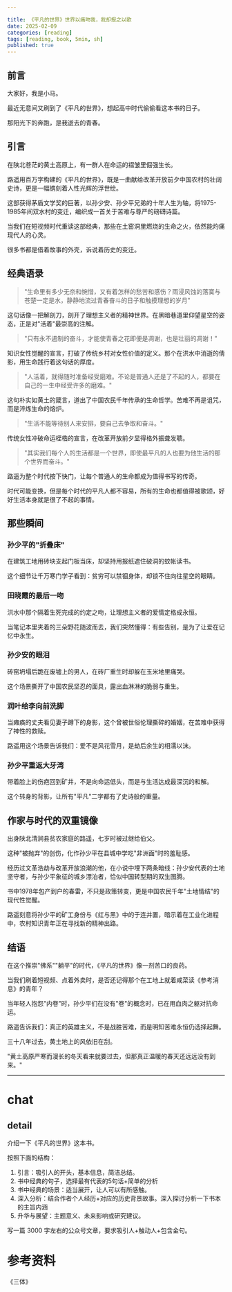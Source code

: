 ```yaml
---

title: 《平凡的世界》世界以痛吻我，我却报之以歌
date: 2025-02-09 
categories: [reading]
tags: [reading, book, 5min, sh]
published: true
---
```




## 前言

大家好，我是小马。

最近无意间又刷到了《平凡的世界》，想起高中时代偷偷看这本书的日子。

那阳光下的奔跑，是我逝去的青春。

## 引言

在陕北苍茫的黄土高原上，有一群人在命运的褶皱里倔强生长。

路遥用百万字构建的《平凡的世界》，既是一曲献给改革开放前夕中国农村的壮阔史诗，更是一幅镌刻着人性光辉的浮世绘。

这部获得茅盾文学奖的巨著，以孙少安、孙少平兄弟的十年人生为轴，将1975-1985年间双水村的变迁，编织成一首关于苦难与尊严的磅礴诗篇。

当我们在短视频时代重读这部经典，那些在土窑洞里燃烧的生命之火，依然能灼痛现代人的心灵。

很多书都是借着故事的外壳，诉说着历史的变迁。

## 经典语录

> "生命里有多少无奈和惋惜，又有着怎样的愁苦和感伤？雨浸风蚀的落寞与苍楚一定是水，静静地流过青春奋斗的日子和触摸理想的岁月"  

这句话像一把解剖刀，剖开了理想主义者的精神世界。在黑暗巷道里仰望星空的姿态，正是对"活着"最崇高的注解。

> "只有永不遏制的奋斗，才能使青春之花即便是凋谢，也是壮丽的凋谢！"  

知识女性觉醒的宣言，打破了传统乡村对女性价值的定义。那个在洪水中消逝的倩影，用生命践行着这句话的厚度。

> "人活着，就得随时准备经受磨难。不论是普通人还是了不起的人，都要在自己的一生中经受许多的磨难。"  

这句朴实如黄土的箴言，道出了中国农民千年传承的生命哲学。苦难不再是诅咒，而是淬炼生命的熔炉。

> "生活不能等待别人来安排，要自己去争取和奋斗。"  

传统女性冲破命运桎梏的宣言，在改革开放前夕显得格外振聋发聩。

> "其实我们每个人的生活都是一个世界，即使最平凡的人也要为他生活的那个世界而奋斗。"  

路遥为整个时代按下快门，让每个普通人的生命都成为值得书写的传奇。

时代可能变换，但是每个时代的平凡人都不容易，所有的生命也都值得被歌颂，好好生活本身就是很了不起的事情。

## 那些瞬间

### 孙少平的"折叠床"  

在建筑工地用砖块支起门板当床，却坚持用报纸遮住破洞的蚊帐读书。

这个细节让千万寒门学子看到：贫穷可以禁锢身体，却锁不住向往星空的眼睛。

### 田晓霞的最后一吻  

洪水中那个隔着生死完成的约定之吻，让理想主义者的爱情定格成永恒。

当笔记本里夹着的三朵野花随波而去，我们突然懂得：有些告别，是为了让爱在记忆中永生。

### 孙少安的眼泪  

砖窑坍塌后跪在废墟上的男人，在砖厂重生时却躲在玉米地里痛哭。

这个场景撕开了中国农民坚忍的面具，露出血淋淋的脆弱与重生。

### 润叶给李向前洗脚  

当瘫痪的丈夫看见妻子蹲下的身影，这个曾被世俗伦理撕碎的婚姻，在苦难中获得了神性的救赎。

路遥用这个场景告诉我们：爱不是风花雪月，是劫后余生的相濡以沫。

### 孙少平重返大牙湾  

带着脸上的伤疤回到矿井，不是向命运低头，而是与生活达成最深沉的和解。

这个转身的背影，让所有"平凡"二字都有了史诗般的重量。

## 作家与时代的双重镜像

出身陕北清涧县贫农家庭的路遥，七岁时被过继给伯父。

这种"被抛弃"的创伤，化作孙少平在县城中学吃"非洲面"时的羞耻感。

经历过文革浩劫与改革开放浪潮的他，在小说中埋下两条暗线：孙少安代表的土地坚守者，与孙少平象征的城乡漂泊者，恰似中国转型期的双生图腾。

书中1978年包产到户的春雷，不只是政策转变，更是中国农民千年"土地情结"的现代性觉醒。

路遥刻意将孙少平的矿工身份与《红与黑》中的于连并置，暗示着在工业化进程中，农村知识青年正在寻找新的精神出路。

## 结语

在这个推崇"佛系""躺平"的时代，《平凡的世界》像一剂苦口的良药。

当我们刷着短视频、点着外卖时，是否还记得那个在工地上就着咸菜读《参考消息》的青年？

当年轻人抱怨"内卷"时，孙少平们在没有"卷"的概念时，已在用血肉之躯对抗命运。

路遥告诉我们：真正的英雄主义，不是战胜苦难，而是明知苦难永恒仍选择起舞。

三十八年过去，黄土地上的风依旧在刮。

"黄土高原严寒而漫长的冬天看来就要过去，但那真正温暖的春天还远远没有到来。"  

---------------------------------------------------------------

# chat

## detail

介绍一下《平凡的世界》这本书。

按照下面的结构：

1. 引言：吸引人的开头，基本信息，简洁总结。
2. 书中经典的句子，选择最有代表的5句话+简单的分析
3. 书中经典的场景：适当展开，让人可以有所感触。
4. 深入分析：结合作者个人经历+对应的历史背景故事。深入探讨分析一下书本的主旨内涵
5. 升华与展望：主题意义、未来影响或研究建议。

写一篇 3000 字左右的公众号文章，要求吸引人+触动人+包含金句。


# 参考资料

 《三体》

